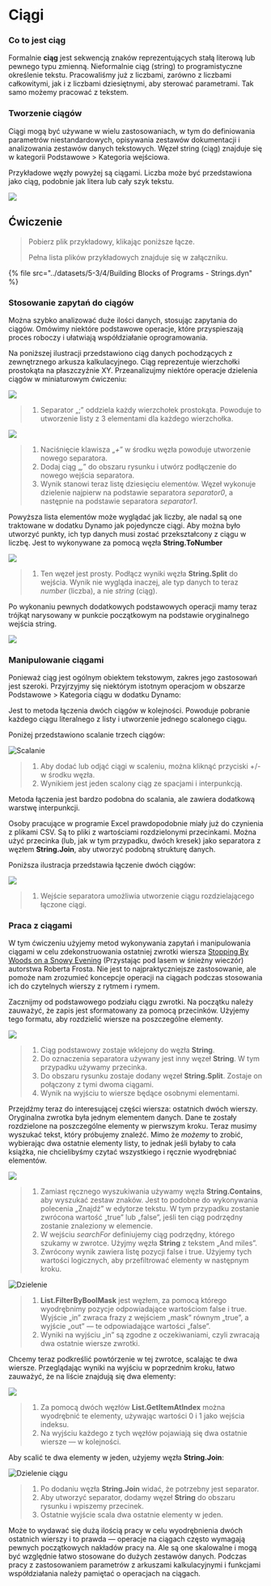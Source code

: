 # Ciągi

### Co to jest ciąg

Formalnie **ciąg** jest sekwencją znaków reprezentujących stałą literową lub pewnego typu zmienną. Nieformalnie ciąg (string) to programistyczne określenie tekstu. Pracowaliśmy już z liczbami, zarówno z liczbami całkowitymi, jak i z liczbami dziesiętnymi, aby sterować parametrami. Tak samo możemy pracować z tekstem.

### Tworzenie ciągów

Ciągi mogą być używane w wielu zastosowaniach, w tym do definiowania parametrów niestandardowych, opisywania zestawów dokumentacji i analizowania zestawów danych tekstowych. Węzeł string (ciąg) znajduje się w kategorii Podstawowe > Kategoria wejściowa.

Przykładowe węzły powyżej są ciągami. Liczba może być przedstawiona jako ciąg, podobnie jak litera lub cały szyk tekstu.

![](../images/5-3/4/strings-creatingstrings.jpg)

## Ćwiczenie

> Pobierz plik przykładowy, klikając poniższe łącze.
>
> Pełna lista plików przykładowych znajduje się w załączniku.

{% file src="../datasets/5-3/4/Building Blocks of Programs - Strings.dyn" %}

### Stosowanie zapytań do ciągów

Można szybko analizować duże ilości danych, stosując zapytania do ciągów. Omówimy niektóre podstawowe operacje, które przyspieszają proces roboczy i ułatwiają współdziałanie oprogramowania.

Na poniższej ilustracji przedstawiono ciąg danych pochodzących z zewnętrznego arkusza kalkulacyjnego. Ciąg reprezentuje wierzchołki prostokąta na płaszczyźnie XY. Przeanalizujmy niektóre operacje dzielenia ciągów w miniaturowym ćwiczeniu:

![](../images/5-3/4/strings-queryingstrings01.jpg)

> 1. Separator „;” oddziela każdy wierzchołek prostokąta. Powoduje to utworzenie listy z 3 elementami dla każdego wierzchołka.

![](../images/5-3/4/strings-queryingstrings02.jpg)

> 1. Naciśnięcie klawisza „_+_” w środku węzła powoduje utworzenie nowego separatora.
> 2. Dodaj ciąg „_,_” do obszaru rysunku i utwórz podłączenie do nowego wejścia separatora.
> 3. Wynik stanowi teraz listę dziesięciu elementów. Węzeł wykonuje dzielenie najpierw na podstawie separatora _separator0_, a następnie na podstawie separatora _separator1_.

Powyższa lista elementów może wyglądać jak liczby, ale nadal są one traktowane w dodatku Dynamo jak pojedyncze ciągi. Aby można było utworzyć punkty, ich typ danych musi zostać przekształcony z ciągu w liczbę. Jest to wykonywane za pomocą węzła **String.ToNumber**

![](../images/5-3/4/strings-queryingstrings03.jpg)

> 1. Ten węzeł jest prosty. Podłącz wyniki węzła **String.Split** do wejścia. Wynik nie wygląda inaczej, ale typ danych to teraz _number_ (liczba), a nie _string_ (ciąg).

Po wykonaniu pewnych dodatkowych podstawowych operacji mamy teraz trójkąt narysowany w punkcie początkowym na podstawie oryginalnego wejścia string.

![](../images/5-3/4/strings-queryingstrings04.jpg)

### Manipulowanie ciągami

Ponieważ ciąg jest ogólnym obiektem tekstowym, zakres jego zastosowań jest szeroki. Przyjrzyjmy się niektórym istotnym operacjom w obszarze Podstawowe > Kategoria ciągu w dodatku Dynamo:

Jest to metoda łączenia dwóch ciągów w kolejności. Powoduje pobranie każdego ciągu literalnego z listy i utworzenie jednego scalonego ciągu.

Poniżej przedstawiono scalanie trzech ciągów:

![Scalanie](../images/5-3/4/strings-manipulatingstrings01.jpg)

> 1. Aby dodać lub odjąć ciągi w scaleniu, można kliknąć przyciski +/- w środku węzła.
> 2. Wynikiem jest jeden scalony ciąg ze spacjami i interpunkcją.

Metoda łączenia jest bardzo podobna do scalania, ale zawiera dodatkową warstwę interpunkcji.

Osoby pracujące w programie Excel prawdopodobnie miały już do czynienia z plikami CSV. Są to pliki z wartościami rozdzielonymi przecinkami. Można użyć przecinka (lub, jak w tym przypadku, dwóch kresek) jako separatora z węzłem **String.Join**, aby utworzyć podobną strukturę danych.

Poniższa ilustracja przedstawia łączenie dwóch ciągów:

![](../images/5-3/4/strings-manipulatingstrings02.jpg)

> 1. Wejście separatora umożliwia utworzenie ciągu rozdzielającego łączone ciągi.

### Praca z ciągami

W tym ćwiczeniu użyjemy metod wykonywania zapytań i manipulowania ciągami w celu zdekonstruowania ostatniej zwrotki wiersza [Stopping By Woods on a Snowy Evening](http://www.poetryfoundation.org/poem/171621) (Przystając pod lasem w śnieżny wieczór) autorstwa Roberta Frosta. Nie jest to najpraktyczniejsze zastosowanie, ale pomoże nam zrozumieć koncepcje operacji na ciągach podczas stosowania ich do czytelnych wierszy z rytmem i rymem.

Zacznijmy od podstawowego podziału ciągu zwrotki. Na początku należy zauważyć, że zapis jest sformatowany za pomocą przecinków. Użyjemy tego formatu, aby rozdzielić wiersze na poszczególne elementy.

![](../images/5-3/4/strings-workingwithstrings01.jpg)

> 1. Ciąg podstawowy zostaje wklejony do węzła **String**.
> 2. Do oznaczenia separatora używany jest inny węzeł **String**. W tym przypadku używamy przecinka.
> 3. Do obszaru rysunku zostaje dodany węzeł **String.Split**. Zostaje on połączony z tymi dwoma ciągami.
> 4. Wynik na wyjściu to wiersze będące osobnymi elementami.

Przejdźmy teraz do interesującej części wiersza: ostatnich dwóch wierszy. Oryginalna zwrotka była jednym elementem danych. Dane te zostały rozdzielone na poszczególne elementy w pierwszym kroku. Teraz musimy wyszukać tekst, który próbujemy znaleźć. Mimo że _możemy_ to zrobić, wybierając dwa ostatnie elementy listy, to jednak jeśli byłaby to cała książka, nie chcielibyśmy czytać wszystkiego i ręcznie wyodrębniać elementów.

![](../images/5-3/4/strings-workingwithstrings02.jpg)

> 1. Zamiast ręcznego wyszukiwania używamy węzła **String.Contains**, aby wyszukać zestaw znaków. Jest to podobne do wykonywania polecenia „Znajdź” w edytorze tekstu. W tym przypadku zostanie zwrócona wartość „true” lub „false”, jeśli ten ciąg podrzędny zostanie znaleziony w elemencie.
> 2. W wejściu _searchFor_ definiujemy ciąg podrzędny, którego szukamy w zwrotce. Użyjmy węzła **String** z tekstem „And miles”.
> 3. Zwrócony wynik zawiera listę pozycji false i true. Użyjemy tych wartości logicznych, aby przefiltrować elementy w następnym kroku.

![Dzielenie](../images/5-3/4/strings-workingwithstrings03.jpg)

> 1. **List.FilterByBoolMask** jest węzłem, za pomocą którego wyodrębnimy pozycje odpowiadające wartościom false i true. Wyjście „in” zwraca frazy z wejściem „mask” równym „true”, a wyjście „out” — te odpowiadające wartości „false”.
> 2. Wyniki na wyjściu „in” są zgodne z oczekiwaniami, czyli zwracają dwa ostatnie wiersze zwrotki.

Chcemy teraz podkreślić powtórzenie w tej zwrotce, scalając te dwa wiersze. Przeglądając wyniki na wyjściu w poprzednim kroku, łatwo zauważyć, że na liście znajdują się dwa elementy:

![](../images/5-3/4/strings-workingwithstrings04.jpg)

> 1. Za pomocą dwóch węzłów **List.GetItemAtIndex** można wyodrębnić te elementy, używając wartości 0 i 1 jako wejścia indeksu.
> 2. Na wyjściu każdego z tych węzłów pojawiają się dwa ostatnie wiersze — w kolejności.

Aby scalić te dwa elementy w jeden, użyjemy węzła **String.Join**:

![Dzielenie ciągu](../images/5-3/4/strings-workingwithstrings05.jpg)

> 1. Po dodaniu węzła **String.Join** widać, że potrzebny jest separator.
> 2. Aby utworzyć separator, dodamy węzeł **String** do obszaru rysunku i wpiszemy przecinek.
> 3. Ostatnie wyjście scala dwa ostatnie elementy w jeden.

Może to wydawać się dużą ilością pracy w celu wyodrębnienia dwóch ostatnich wierszy i to prawda — operacje na ciągach często wymagają pewnych początkowych nakładów pracy na. Ale są one skalowalne i mogą być względnie łatwo stosowane do dużych zestawów danych. Podczas pracy z zastosowaniem parametrów z arkuszami kalkulacyjnymi i funkcjami współdziałania należy pamiętać o operacjach na ciągach.
